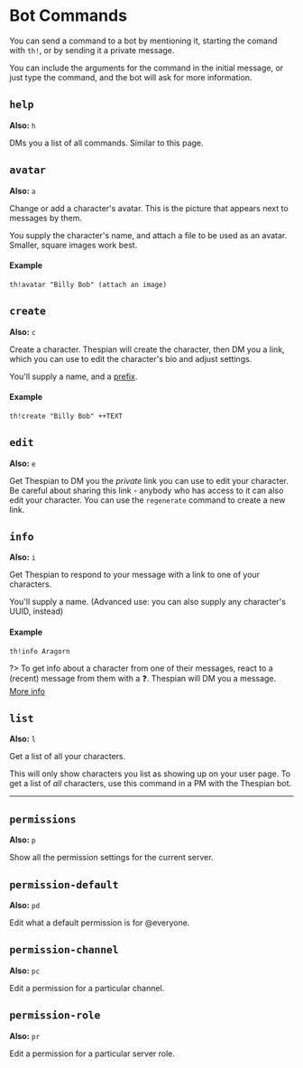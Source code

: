 # Bot Commands

You can send a command to a bot by mentioning it, starting the comand with `th!`, or by sending it a private message.

You can include the arguments for the command in the initial message, or just type the command, and the bot will ask for more information.

## `help`

**Also:** `h`

DMs you a list of all commands. Similar to this page.

## `avatar`

**Also:** `a`

Change or add a character's avatar. This is the picture that appears next to messages by them.

You supply the character's name, and attach a file to be used as an avatar. Smaller, square images work best.

#### Example

```
th!avatar "Billy Bob" (attach an image)
```

## `create`

**Also:** `c`

Create a character. Thespian will create the character, then DM you a link, which you can use to edit the character's bio and adjust settings.

You'll supply a name, and a [prefix](/prefixes.md).

#### Example

```
th!create "Billy Bob" ++TEXT
```

## `edit`

**Also:** `e`

Get Thespian to DM you the _private_ link you can use to edit your character. Be careful about sharing this link - anybody who has access to it can also edit your character. You can use the `regenerate` command to create a new link.

## `info`

**Also:** `i`

Get Thespian to respond to your message with a link to one of your characters.

You'll supply a name. (Advanced use: you can also supply any character's UUID, instead)

#### Example

```
th!info Aragorn
```

?> To get info about a character from one of their messages, react to a (recent) message from them with a ❓. Thespian will DM you a message. [More info](reactions#❓)

## `list`

**Also:** `l`

Get a list of all your characters.

This will only show characters you list as showing up on your user page. To get a list of _all_ characters, use this command in a PM with the Thespian bot.

---

## `permissions`

**Also:** `p`

Show all the permission settings for the current server.

## `permission-default`

**Also:** `pd`

Edit what a default permission is for @everyone.

## `permission-channel`

**Also:** `pc`

Edit a permission for a particular channel.

## `permission-role`

**Also:** `pr`

Edit a permission for a particular server role.
